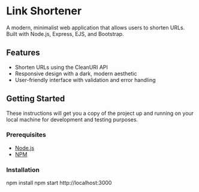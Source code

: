 # Link Shortener

A modern, minimalist web application that allows users to shorten URLs. Built with Node.js, Express, EJS, and Bootstrap.

## Features

- Shorten URLs using the CleanURI API
- Responsive design with a dark, modern aesthetic
- User-friendly interface with validation and error handling

## Getting Started

These instructions will get you a copy of the project up and running on your local machine for development and testing purposes.

### Prerequisites

- [Node.js](https://nodejs.org/)
- [NPM](https://www.npmjs.com/)

### Installation

npm install
npm start
http://localhost:3000
